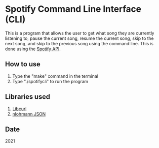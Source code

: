 # Spotify Command Line Interface (CLI)
This is a program that allows the user to get what song they are currently listening to, pause the current song, resume the current song, skip to the next song, and skip to the previous song using the command line. This is done using the [Spotify API](https://developer.spotify.com/documentation/web-api/).

## How to use
1. Type the "make" command in the terminal
2. Type "./spotifycli" to run the program

## Libraries used
1. [Libcurl](https://curl.se/libcurl/)
2. [nlohmann JSON](https://github.com/nlohmann/json)

## Date
2021
